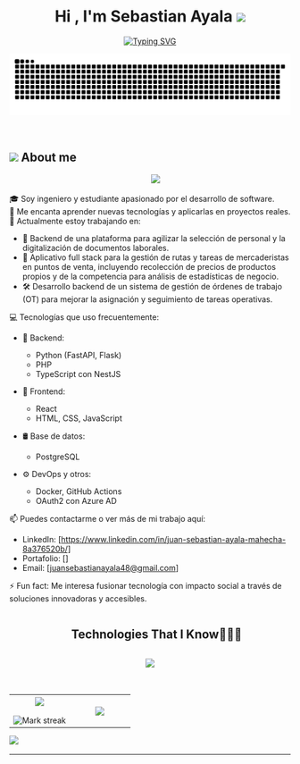 <!--h1 without bottom border-->
<h1 align="center">Hi , I'm Sebastian Ayala <img src="https://media.giphy.com/media/hvRJCLFzcasrR4ia7z/giphy.gif" width="35"></h1>

<p align="center">
	<a href="https://git.io/typing-svg"><img src="https://readme-typing-svg.demolab.com?font=Fira+Code&pause=1000&color=07F736&background=FFFFFF00&center=true&width=435&lines=Software+Engineer;DevOps;Backend+Developer" alt="Typing SVG" /></a>
</p>
<p align = "center">
	<img src = "https://github.com/7oSkaaa/7oSkaaa/blob/output/github-contribution-grid-snake.svg?" alt = "Snake Game"/>
</p>


<br>
	
## <picture><img src = "https://github.com/7oSkaaa/7oSkaaa/blob/main/Images/about_me.gif?raw=true" width = 50px></picture> About me

<picture> <img align="right" src="https://github.com/7oSkaaa/7oSkaaa/blob/main/Images/Right_Side.gif?raw=true" width = 250px></picture>

<br><br>
🎓 Soy ingeniero y estudiante apasionado por el desarrollo de software.  
🧠 Me encanta aprender nuevas tecnologías y aplicarlas en proyectos reales.  
🚀 Actualmente estoy trabajando en:
- 🧾 Backend de una plataforma para agilizar la selección de personal y la digitalización de documentos laborales.
- 📍 Aplicativo full stack para la gestión de rutas y tareas de mercaderistas en puntos de venta, incluyendo recolección de precios de productos propios y de la competencia para análisis de estadísticas de negocio.
- 🛠️ Desarrollo backend de un sistema de gestión de órdenes de trabajo (OT) para mejorar la asignación y seguimiento de tareas operativas.


💻 Tecnologías que uso frecuentemente:

- 🧠 Backend:  
  - Python (FastAPI, Flask)  
  - PHP  
  - TypeScript con NestJS
    
- 🎨 Frontend:  
  - React  
  - HTML, CSS, JavaScript
    
- 🛢️ Base de datos:  
  - PostgreSQL
    
- ⚙️ DevOps y otros:  
  - Docker, GitHub Actions  
  - OAuth2 con Azure AD  


📫 Puedes contactarme o ver más de mi trabajo aquí:
- LinkedIn: [https://www.linkedin.com/in/juan-sebastian-ayala-mahecha-8a376520b/]
- Portafolio: []
- Email: [juansebastianayala48@gmail.com]

⚡ Fun fact: Me interesa fusionar tecnología con impacto social a través de soluciones innovadoras y accesibles.

<!--h1 without bottom border-->
<div id="user-content-toc">
  <ul align="center">
    <summary><h2 style="display: inline-block">Technologies That I Know👨🏻‍💻</h2></summary>
  </ul>
</div>

<!--tech stack icons-->
<p align="center">
  <a href="https://skillicons.dev">
    <img src="https://skillicons.dev/icons?i=java,js,kotlin,php,py,css,html,react,flask,nestjs,mysql,postgres,docker,git,github,postman,vscode,unity,linux" />
  </a>
</p>

<br>
<table align="center">
<tr border="none">
<td width="50%" align="center">
  
  <img  align="center"  src="https://github-readme-stats.vercel.app/api?username=SebasXayala&theme=dark&show_icons=true&count_private=true" />
  <br></br>
  <img  title="🔥 Get streak stats for your profile at git.io/streak-stats" alt="Mark streak" src="https://github-readme-streak-stats.herokuapp.com/?user=1010nishant&theme=dark&hide_border=false" /> 
</td>

<td width="50%" align="center">

  <img  align="center"  src="https://github-readme-stats.anuraghazra1.vercel.app/api/top-langs/?username=SebasXayala&theme=dark&hide_border=false&no-bg=true&no-frame=true&langs_count=10"/>
  
  </td>
</tr>
</table>



<img src="https://user-images.githubusercontent.com/73097560/115834477-dbab4500-a447-11eb-908a-139a6edaec5c.gif">

----------------------------------------------------------------------
